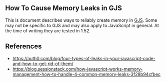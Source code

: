 ## How To Cause Memory Leaks in GJS

This is document describes ways to reliably create memory in [GJS][gjs-wiki]. Some may not be specific to GJS and may also apply to JavaScript in general. At the time of writing they are tested in 1.52.

## References

* https://auth0.com/blog/four-types-of-leaks-in-your-javascript-code-and-how-to-get-rid-of-them/
* https://blog.sessionstack.com/how-javascript-works-memory-management-how-to-handle-4-common-memory-leaks-3f28b94cfbec


[gjs-wiki]: https://gitlab.gnome.org/GNOME/gjs/wikis/home
